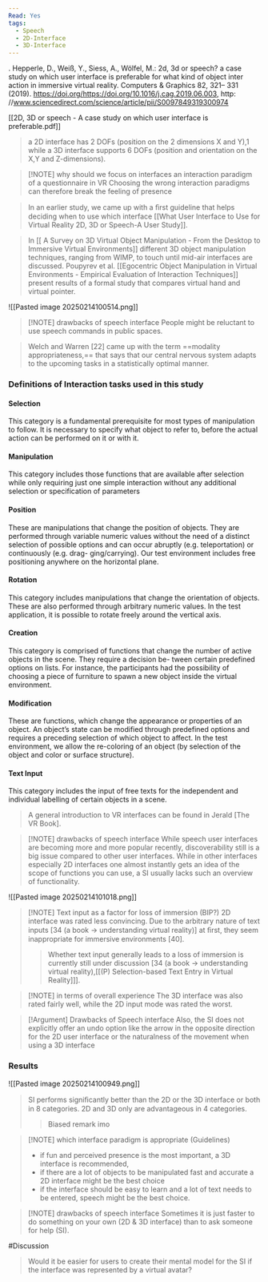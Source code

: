 ```yaml
---
Read: Yes
tags:
  - Speech
  - 2D-Interface
  - 3D-Interface
---
```

. Hepperle, D., Weiß, Y., Siess, A., Wölfel, M.: 2d, 3d or speech? a case study on which user interface is preferable for what kind of object inter action in immersive virtual reality. Computers & Graphics 82, 321– 331 (2019). https://doi.org/https://doi.org/10.1016/j.cag.2019.06.003, http: //www.sciencedirect.com/science/article/pii/S0097849319300974

[[2D, 3D or speech - A case study on which user interface is preferable.pdf]]

> a 2D interface has 2 DOFs (position on the 2 dimensions X and Y),1 while a 3D interface supports 6 DOFs (position and orientation on the X,Y and Z-dimensions).

> [!NOTE] why should we focus on interfaces an interaction paradigm of a questionnaire in VR
> Choosing the wrong interaction paradigms can therefore break the feeling of presence

> In an earlier study, we came up with a ﬁrst guideline that helps deciding when to use which interface [[What User Interface to Use for Virtual Reality 2D, 3D or Speech-A User Study]].

> In [[ A Survey on 3D Virtual Object Manipulation - From the Desktop to Immersive Virtual Environments]] different 3D object manipulation techniques, ranging from WIMP, to touch until mid-air interfaces are discussed. Poupyrev et al. [[Egocentric Object Manipulation in Virtual Environments - Empirical Evaluation of Interaction Techniques]] present results of a formal study that compares virtual hand and virtual pointer.

![[Pasted image 20250214100514.png]]

> [!NOTE] drawbacks of speech interface
> People might be reluctant to use speech commands in public spaces.

> Welch and Warren [22] came up with the term ==modality appropriateness,== that says that our central nervous system adapts to the upcoming tasks in a statistically optimal manner.

### Definitions of Interaction tasks used in this study
#### Selection
This category is a fundamental prerequisite for most types of manipulation to follow. It is necessary to specify what object to refer to, before the actual action can be performed on it or with it.
#### Manipulation 
This category includes those functions that are available after selection while only requiring just one simple interaction without any additional selection or specification of parameters

#### Position 
These are manipulations that change the position of objects. They are performed through variable numeric values without the need of a distinct selection of possible options and can occur abruptly (e.g. teleportation) or continuously (e.g. drag- ging/carrying). Our test environment includes free positioning anywhere on the horizontal plane.
#### Rotation 
This category includes manipulations that change the orientation of objects. These are also performed through arbitrary numeric values. In the test application, it is possible to rotate freely around the vertical axis. 
#### Creation 
This category is comprised of functions that change the number of active objects in the scene. They require a decision be- tween certain predefined options on lists. For instance, the participants had the possibility of choosing a piece of furniture to spawn a new object inside the virtual environment.
#### Modification 
These are functions, which change the appearance or properties of an object. An object’s state can be modified through predefined options and requires a preceding selection of which object to affect. In the test environment, we allow the re-coloring of an object (by selection of the object and color or surface structure).
#### Text Input 
This category includes the input of free texts for the independent and individual labelling of certain objects in a scene.

> A general introduction to VR interfaces can be found in Jerald [The VR Book].

> [!NOTE] drawbacks of speech interface
> While speech user interfaces are becoming more and more popular recently, discoverability still is a big issue compared to other user interfaces. While in other interfaces especially 2D interfaces one almost instantly gets an idea of the scope of functions you can use, a SI usually lacks such an overview of functionality.

![[Pasted image 20250214101018.png]]

> [!NOTE] Text input as a factor for loss of immersion (BIP?)
> 2D interface was rated less convincing. Due to the arbitrary nature of text inputs [34 (a book -> understanding virtual reality)] at ﬁrst, they seem inappropriate for immersive environments [40]. 
> > Whether text input generally leads to a loss of immersion is currently still under discussion [34 (a book -> understanding virtual reality),[[(P) Selection-based Text Entry in Virtual Reality]]].
> > 

> [!NOTE] in terms of overall experience 
> The 3D interface was also rated fairly well, while the 2D input mode was rated the worst.

> [!Argument] Drawbacks of Speech interface
> Also, the SI does not explicitly offer an undo option like the arrow in the opposite direction for the 2D user interface or the naturalness of the movement when using a 3D interface

### Results

![[Pasted image 20250214100949.png]]

> SI performs signiﬁcantly better than the 2D or the 3D interface or both in 8 categories. 2D and 3D only are advantageous in 4 categories.
> > Biased remark imo

> [!NOTE] which interface paradigm is appropriate (Guidelines)
> - if fun and perceived presence is the most important, a 3D interface is recommended, 
> - if there are a lot of objects to be manipulated fast and accurate a 2D interface might be the best choice
> - if the interface should be easy to learn and a lot of text needs to be entered, speech might be the best choice.

> [!NOTE] drawbacks of speech interface 
> Sometimes it is just faster to do something on your own (2D & 3D interface) than to ask someone for help (SI).

#Discussion
> Would it be easier for users to create their mental model for the SI if the interface was represented by a virtual avatar?











